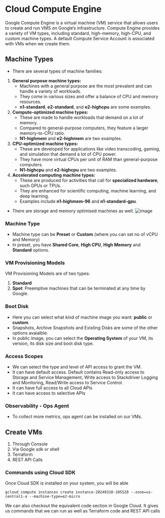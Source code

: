 # Cloud Compute Engine

Google Compute Engine is a virtual machine (VM) service that allows users to create and run VMS on Google’s infrastructure. Compute Engine provides a variety of VM types, including standard, high-memory, high-CPU, and custom machine types. A default Compute Service Account is associated with VMs when we create them.

## Machine Types
- There are several types of machine families:
1. **General purpose machine types:**
   - Machines with a general purpose are the most prevalent and can handle a variety of workloads.
   - They come in various sizes and offer a balance of CPU and memory resources.
   - **n1-standard**, **e2-standard**, and **e2-highcpu** are some examples.
2. **Compute-optimized machine types:**
   - These are made to handle workloads that demand on a lot of memory.
   - Compared to general-purpose computers, they feature a larger memory-to-CPU ratio.
   - **N1-highmem** and **e2-highmem** are two examples.
3. **CPU-optimized machine types:**
   - These are developed for applications like video transcoding, gaming, and simulation that demand a lot of CPU power.
   - They have more virtual CPUs per unit of RAM than general-purpose computers.
   - **N1-highcpu** and **e2-highcpu** are two examples.
4. **Accelerated computing machine types:**
   - These are produced for activities that call for **specialized hardware**, such GPUs or TPUs.
   - They are enhanced for scientific computing, machine learning, and deep learning.
   - Examples include **n1-highmem-96** and **n1-standard-gpu**.
- There are storage and memory optimised machines as well.
![image](https://github.com/begh-azka/google-cloud-learning/assets/97597065/2699f457-026d-47ab-9abd-384876e55d4e)

### Machine Type
- Machine type can be **Preset** or **Custom** (where you can set no of vCPU and Memory)
- In preset, you have **Shared Core**, **High CPU**, **High Memory** and **Standard** options.
  
### VM Provisioning Models
VM Provisioning Models are of two types:
1. **Standard**
2. **Spot**: Preemptive machines that can be terminated at any time by Google.

### Boot Disk
- Here you can select what kind of machine image you want: **public** or **custom**.
- Snapshots, Archive Snapshots and Existing Disks are some of the other options avaialble.
- In public image, you can select the **Operating System** of your VM, its version, its disk size and boot disk type.

### Access Scopes
- We can select the type and level of API access to grant the VM.
- It can have default access. Default contains Read-only access to Storage and Service Management, Write access to Stackdriver Logging and Monitoring, Read/Write access to Service Control.
- It can have full access to all Cloud APIs
- It can have access to selective APIs

### Observability - Ops Agent
- To collect more metrics, ops agent can be installed on our VMs.

## Create VMs
1. Through Console
2. Via Google sdk or shell
3. Terraform
4. REST API Calls

### Commands using Cloud SDK
Once Cloud SDK is installed on your system, you will be able
```
gcloud compute instances create instance-20240310-105520 --zone=us-central1-a --machine-type=e2-micro 
```
We can also checkout the equivalent code section in Google Cloud. It gives us commands that we can run as well as Terraform code and REST API calls


